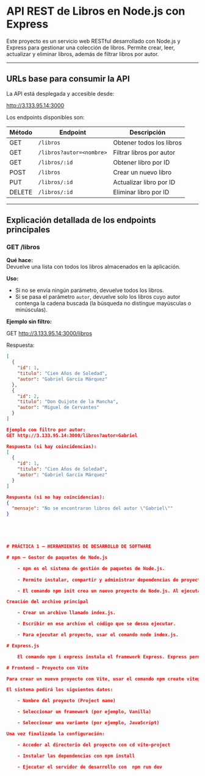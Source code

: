 # API REST de Libros en Node.js con Express

Este proyecto es un servicio web RESTful desarrollado con Node.js y Express para gestionar una colección de libros. Permite crear, leer, actualizar y eliminar libros, además de filtrar libros por autor.

---

## URLs base para consumir la API

La API está desplegada y accesible desde:

http://3.133.95.14:3000


Los endpoints disponibles son:

| Método | Endpoint                         | Descripción                   |
|--------|---------------------------------|-------------------------------|
| GET    | `/libros`                      | Obtener todos los libros       |
| GET    | `/libros?autor=<nombre>`       | Filtrar libros por autor       |
| GET    | `/libros/:id`                  | Obtener libro por ID           |
| POST   | `/libros`                      | Crear un nuevo libro           |
| PUT    | `/libros/:id`                  | Actualizar libro por ID        |
| DELETE | `/libros/:id`                  | Eliminar libro por ID          |

---

## Explicación detallada de los endpoints principales

### GET /libros

**Qué hace:**  
Devuelve una lista con todos los libros almacenados en la aplicación.

**Uso:**  
- Si no se envía ningún parámetro, devuelve todos los libros.  
- Si se pasa el parámetro `autor`, devuelve solo los libros cuyo autor contenga la cadena buscada (la búsqueda no distingue mayúsculas o minúsculas).

**Ejemplo sin filtro:**

GET http://3.133.95.14:3000/libros


Respuesta:

```json
[
  {
    "id": 1,
    "titulo": "Cien Años de Soledad",
    "autor": "Gabriel García Márquez"
  },
  {
    "id": 2,
    "titulo": "Don Quijote de la Mancha",
    "autor": "Miguel de Cervantes"
  }
]

Ejemplo con filtro por autor:
GET http://3.133.95.14:3000/libros?autor=Gabriel

Respuesta (si hay coincidencias):
[
  {
    "id": 1,
    "titulo": "Cien Años de Soledad",
    "autor": "Gabriel García Márquez"
  }
]

Respuesta (si no hay coincidencias):
{
  "mensaje": "No se encontraron libros del autor \"Gabriel\""
}





# PRÁCTICA 1 – HERRAMIENTAS DE DESARROLLO DE SOFTWARE

# npm – Gestor de paquetes de Node.js

    - npm es el sistema de gestión de paquetes de Node.js. 
    
    - Permite instalar, compartir y administrar dependencias de proyectos JavaScript.

    - El comando npm init crea un nuevo proyecto de Node.js. Al ejecutarlo, solicita información como el nombre del proyecto, versión, descripción, punto de entrada, etc.

Creación del archivo principal

    - Crear un archivo llamado index.js.

    - Escribir en ese archivo el código que se desea ejecutar.

    - Para ejecutar el proyecto, usar el comando node index.js.

# Express.js

    El comando npm i express instala el framework Express. Express permite crear servidores y gestionar rutas de manera sencilla en aplicaciones Node.js.

# Frontend – Proyecto con Vite

Para crear un nuevo proyecto con Vite, usar el comando npm create vite@latest.

El sistema pedirá los siguientes datos:

    - Nombre del proyecto (Project name)

    - Seleccionar un framework (por ejemplo, Vanilla)

    - Seleccionar una variante (por ejemplo, JavaScript)

Una vez finalizada la configuración:

    - Acceder al directorio del proyecto con cd vite-project

    - Instalar las dependencias con npm install

    - Ejecutar el servidor de desarrollo con  npm run dev
